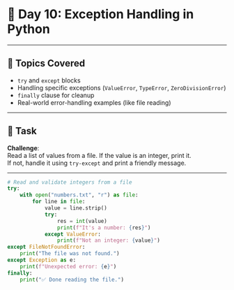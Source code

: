 # 🚀 Day 10: Exception Handling in Python

---

## 🧠 Topics Covered

- `try` and `except` blocks  
- Handling specific exceptions (`ValueError`, `TypeError`, `ZeroDivisionError`)  
- `finally` clause for cleanup  
- Real-world error-handling examples (like file reading)

---

## 🔧 Task

**Challenge**:  
Read a list of values from a file. If the value is an integer, print it.  
If not, handle it using `try-except` and print a friendly message.

---

```python
# Read and validate integers from a file
try:
    with open("numbers.txt", "r") as file:
        for line in file:
            value = line.strip()
            try:
                res = int(value)
                print(f"It's a number: {res}")
            except ValueError:
                print(f"Not an integer: {value}")
except FileNotFoundError:
    print("The file was not found.")
except Exception as e:
    print(f"Unexpected error: {e}")
finally:
    print("✅ Done reading the file.")
```

